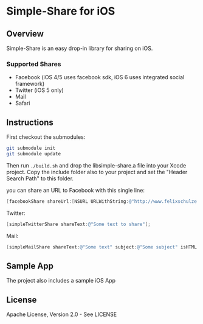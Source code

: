 # Simple-Share for iOS

## Overview
Simple-Share is an easy drop-in library for sharing on iOS.

### Supported Shares
- Facebook (iOS 4/5 uses facebook sdk, iOS 6 uses integrated social framework)
- Twitter (iOS 5 only)
- Mail
- Safari

## Instructions
First checkout the submodules:
```bash
git submodule init
git submodule update
```
Then run ```./build.sh``` and drop the libsimple-share.a file into your Xcode project.
Copy the include folder also to your project and set the "Header Search Path" to this folder.

you can share an URL to Facebook with this single line:

```objective-c
[facebookShare shareUrl:[NSURL URLWithString:@"http://www.felixschulze.de"]];
```

Twitter:
```objective-c
[simpleTwitterShare shareText:@"Some text to share"];
```

Mail:
```objective-c
[simpleMailShare shareText:@"Some text" subject:@"Some subject" isHTML:NO];
```



## Sample App
The project also includes a sample iOS App

## License
Apache License, Version 2.0 - See LICENSE